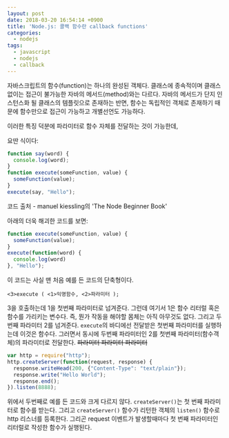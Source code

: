```yaml
---
layout: post
date: 2018-03-20 16:54:14 +0900
title: 'Node.js: 콜백 함수란 callback functions'
categories:
  - nodejs
tags:
  - javascript
  - nodejs
  - callback
---
```


자바스크립트의 함수(function)는 하나의 완성된 객체다. 클래스에 종속적이며 클래스 없이는 접근이 불가능한 자바의 메서드(method)와는 다르다. 자바의 메서드가 단지 인스턴스화 될 클래스의 템플릿으로 존재하는 반면, 함수는 독립적인 객체로 존재하기 때문에 함수만으로 접근이 가능하고 개별선언도 가능하다.

이러한 특징 덕분에 파라미터로 함수 자체를 전달하는 것이 가능한데,

요딴 식이다:

```js
function say(word) {
  console.log(word);
}
function execute(someFunction, value) {
  someFunction(value);
}
execute(say, "Hello");
```

코드 출처 - manuel kiessling의 'The Node Beginner Book'

아래의 더욱 해괴한 코드를 보면:

```js
function execute(someFunction, value) {
  someFunction(value);
}
execute(function(word) {
  console.log(word)
}, "Hello");
```

이 코드는 사실 맨 처음 예를 든 코드의 단축형이다.

```
<3>execute ( <1>익명함수, <2>파라미터 );
```

3을 호출하는데 1을 첫번째 파라미터로 넘겨준다. 그런데 여기서 1은 함수 리터럴 혹은 함수를 가리키는 변수다. 즉, 뭔가 작동을 해야할 몸체는 아직 아무것도 없다. 그리고 두번째 파라미터 2를 넘겨준다. `execute`의 바디에선 전달받은 첫번째 파라미터를 실행하는데 이것은 함수다. 그러면서 동시에 두번째 파라미터인 2를 첫번째 파라미터(함수객체)의 파라미터로 전달한다. ~~파라미터 파라미터 파라미터~~

```js
var http = require("http");
http.createServer(function(request, response) {
  response.writeHead(200, {"Content-Type": "text/plain"});
  response.write("Hello World");
  response.end();
}).listen(8888);
```

위에서 두번째로 예를 든 코드와 크게 다르지 않다. `createServer()`는 첫 번째 파라미터로 함수를 받는다. 그리고 `createServer()` 함수가 리턴한 객체의 `listen()` 함수로 http 리스너를 등록한다. 그리곤 request 이벤트가 발생할때마다 첫 번째 파라미터인 리터럴로 작성한 함수가 실행된다.

